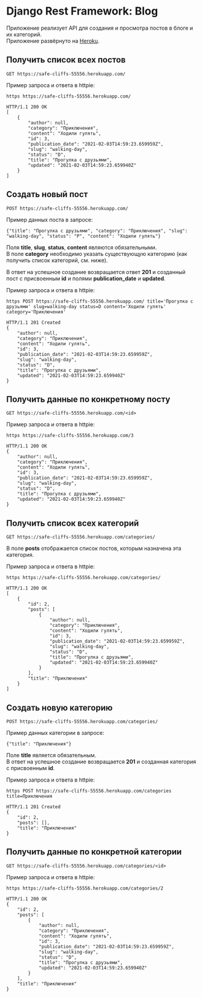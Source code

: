 # Django Rest Framework: Blog

Приложение реализует API для создания и просмотра постов в блоге и их категорий.  
Приложение развёрнуто на [Heroku](https://safe-cliffs-55556.herokuapp.com/).

## Получить список всех постов
```
GET https://safe-cliffs-55556.herokuapp.com/
```
  
Пример запроса и ответа в httpie:
```
https https://safe-cliffs-55556.herokuapp.com/
  
HTTP/1.1 200 OK
[
    {
        "author": null,
        "category": "Приключения",
        "content": "Ходили гулять",
        "id": 3,
        "publication_date": "2021-02-03T14:59:23.659959Z",
        "slug": "walking-day",
        "status": "D",
        "title": "Прогулка с друзьями",
        "updated": "2021-02-03T14:59:23.659940Z"
    }
]
```

## Создать новый пост
```
POST https://safe-cliffs-55556.herokuapp.com/
```
Пример данных поста в запросе:
```
{"title": "Прогулка с друзьями", "category": "Приключения", "slug": "walking-day", "status": "P", "content": "Ходили гулять"}
```
Поля **title**, **slug**, **status**, **content** являются обязательными.  
В поле **category** необходимо указать существующую категорию (как получить список категорий, см. ниже).  
  
В ответ на успешное создание возвращается ответ **201** и созданный пост с присвоенным **id** и полями **publication_date** и **updated**.
  
Пример запроса и ответа в httpie:
```
https POST https://safe-cliffs-55556.herokuapp.com/ title='Прогулка с друзьями' slug=walking-day status=D content='Ходили гулять' category='Приключения'
  
HTTP/1.1 201 Created
{
    "author": null,
    "category": "Приключения",
    "content": "Ходили гулять",
    "id": 3,
    "publication_date": "2021-02-03T14:59:23.659959Z",
    "slug": "walking-day",
    "status": "D",
    "title": "Прогулка с друзьями",
    "updated": "2021-02-03T14:59:23.659940Z"
}
```
  
## Получить данные по конкретному посту
```
GET https://safe-cliffs-55556.herokuapp.com/<id>
```
  
Пример запроса и ответа в httpie:
```
https https://safe-cliffs-55556.herokuapp.com/3
  
HTTP/1.1 200 OK
{
    "author": null,
    "category": "Приключения",
    "content": "Ходили гулять",
    "id": 3,
    "publication_date": "2021-02-03T14:59:23.659959Z",
    "slug": "walking-day",
    "status": "D",
    "title": "Прогулка с друзьями",
    "updated": "2021-02-03T14:59:23.659940Z"
}
```
  
## Получить список всех категорий

```
GET https://safe-cliffs-55556.herokuapp.com/categories/
```
В поле **posts** отображается список постов, которым назначена эта категория.
  
Пример запроса и ответа в httpie:
```
https https://safe-cliffs-55556.herokuapp.com/categories/
  
HTTP/1.1 200 OK
[
    {
        "id": 2,
        "posts": [
            {
                "author": null,
                "category": "Приключения",
                "content": "Ходили гулять",
                "id": 3,
                "publication_date": "2021-02-03T14:59:23.659959Z",
                "slug": "walking-day",
                "status": "D",
                "title": "Прогулка с друзьями",
                "updated": "2021-02-03T14:59:23.659940Z"
            }
        ],
        "title": "Приключения"
    }
]
```

## Создать новую категорию
```
POST https://safe-cliffs-55556.herokuapp.com/categories/
```
Пример данных категории в запросе:
```
{"title": "Приключения"}
```
Поле **title** является обязательным.  
В ответ на успешное создание возвращается **201** и созданная категория с присвоенным **id**.  
  
Пример запроса и ответа в httpie:
```
https POST https://safe-cliffs-55556.herokuapp.com/categories title=Приключения
  
HTTP/1.1 201 Created
{
    "id": 2,
    "posts": [],
    "title": "Приключения"
}
```

## Получить данные по конкретной категории
```
GET https://safe-cliffs-55556.herokuapp.com/categories/<id>
```
Пример запроса и ответа в httpie:
```
https https://safe-cliffs-55556.herokuapp.com/categories/2
  
HTTP/1.1 200 OK
{
    "id": 2,
    "posts": [
        {
            "author": null,
            "category": "Приключения",
            "content": "Ходили гулять",
            "id": 3,
            "publication_date": "2021-02-03T14:59:23.659959Z",
            "slug": "walking-day",
            "status": "D",
            "title": "Прогулка с друзьями",
            "updated": "2021-02-03T14:59:23.659940Z"
        }
    ],
    "title": "Приключения"
}
```
